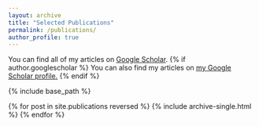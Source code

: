 ```yaml
---
layout: archive
title: "Selected Publications"
permalink: /publications/
author_profile: true
---
```

You can find all of my articles on [Google Scholar](https://scholar.google.com/citations?user=l_qJD3IAAAAJ&hl=en).
{% if author.googlescholar %}
  You can also find my articles on <u><a href="{{author.googlescholar}}">my Google Scholar profile</a>.</u>
{% endif %}

{% include base_path %}

{% for post in site.publications reversed %}
  {% include archive-single.html %}
{% endfor %}